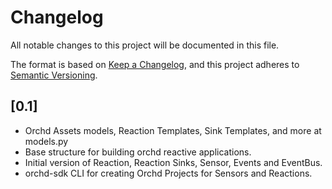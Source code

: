 # Changelog
All notable changes to this project will be documented in this file.

The format is based on [Keep a Changelog](https://keepachangelog.com/en/1.0.0/),
and this project adheres to [Semantic Versioning](https://semver.org/spec/v2.0.0.html).

## [0.1]

- Orchd Assets models, Reaction Templates, Sink Templates, and more at models.py
- Base structure for building orchd reactive applications.
- Initial version of Reaction, Reaction Sinks, Sensor, Events and EventBus.
- orchd-sdk CLI for creating Orchd Projects for Sensors and Reactions.
